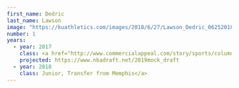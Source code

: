 ```yaml
---
first_name: Dedric
last_name: Lawson
image: "https://kuathletics.com/images/2018/6/27/Lawson_Dedric_06252018.jpg?width=182&height=250&mode=crop&anchor=topcenter"
number: 1
years:
  - year: 2017
    class: <a href="http://www.commercialappeal.com/story/sports/columnists/geoff-calkins/2017/04/10/calkins-lawsons-kansas----and-keelon-lawson-explain-why/100291042/">Junior, Transfer from Memphis</a><br>Eligible Fall 2018
    projected: https://www.nbadraft.net/2019mock_draft
  - year: 2018
    class: Junior, Transfer from Memphis</a>
---
```

